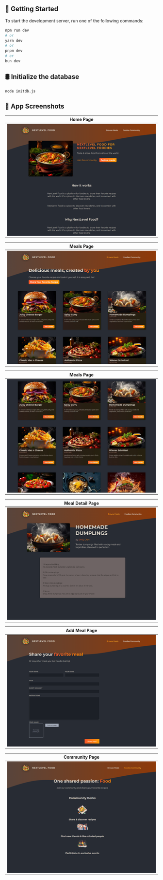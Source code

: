 ## 🚀 Getting Started

To start the development server, run one of the following commands:

```bash
npm run dev
# or
yarn dev
# or
pnpm dev
# or
bun dev
```

## 🛢️ Initialize the database

```bash
node initdb.js
```


## 📸 App Screenshots

| Home Page | 
| --- | 
| ![Home Page](assets/app_screenshoot/home_page.png) | 

| Meals Page | 
| --- | 
| ![Meals Page](assets/app_screenshoot/meals_page.png) | 

| Meals Page | 
| --- | 
| ![Meals Page](assets/app_screenshoot/meals_page_2.jpg) | 

| Meal Detail Page | 
| --- | 
| ![Meal Detail Page](assets/app_screenshoot/meal_detail_page.png) | 

| Add Meal Page | 
| --- | 
| ![Add Meal Page](assets/app_screenshoot/add_meal_page.png) | 

| Community Page | 
| --- | 
| ![Community Page](assets/app_screenshoot/community_page.png) | 
